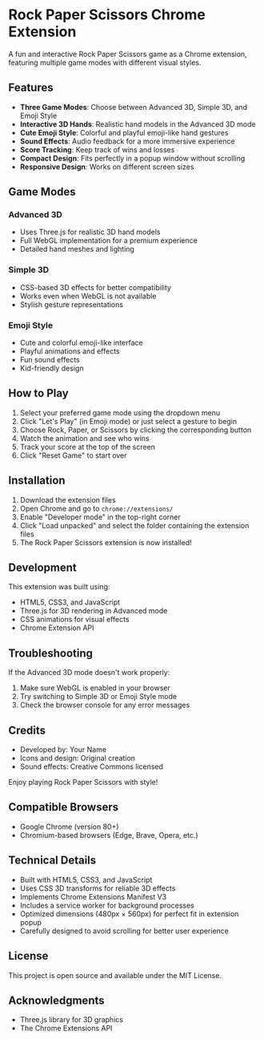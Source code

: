 # Rock Paper Scissors Chrome Extension

A fun and interactive Rock Paper Scissors game as a Chrome extension, featuring multiple game modes with different visual styles.

## Features

- **Three Game Modes**: Choose between Advanced 3D, Simple 3D, and Emoji Style
- **Interactive 3D Hands**: Realistic hand models in the Advanced 3D mode
- **Cute Emoji Style**: Colorful and playful emoji-like hand gestures
- **Sound Effects**: Audio feedback for a more immersive experience
- **Score Tracking**: Keep track of wins and losses
- **Compact Design**: Fits perfectly in a popup window without scrolling
- **Responsive Design**: Works on different screen sizes

## Game Modes

### Advanced 3D
- Uses Three.js for realistic 3D hand models
- Full WebGL implementation for a premium experience
- Detailed hand meshes and lighting

### Simple 3D
- CSS-based 3D effects for better compatibility
- Works even when WebGL is not available
- Stylish gesture representations

### Emoji Style
- Cute and colorful emoji-like interface
- Playful animations and effects
- Fun sound effects
- Kid-friendly design

## How to Play

1. Select your preferred game mode using the dropdown menu
2. Click "Let's Play" (in Emoji mode) or just select a gesture to begin
3. Choose Rock, Paper, or Scissors by clicking the corresponding button
4. Watch the animation and see who wins
5. Track your score at the top of the screen
6. Click "Reset Game" to start over

## Installation

1. Download the extension files
2. Open Chrome and go to `chrome://extensions/`
3. Enable "Developer mode" in the top-right corner
4. Click "Load unpacked" and select the folder containing the extension files
5. The Rock Paper Scissors extension is now installed!

## Development

This extension was built using:
- HTML5, CSS3, and JavaScript
- Three.js for 3D rendering in Advanced mode
- CSS animations for visual effects
- Chrome Extension API

## Troubleshooting

If the Advanced 3D mode doesn't work properly:
1. Make sure WebGL is enabled in your browser
2. Try switching to Simple 3D or Emoji Style mode
3. Check the browser console for any error messages

## Credits

- Developed by: Your Name
- Icons and design: Original creation
- Sound effects: Creative Commons licensed

Enjoy playing Rock Paper Scissors with style!

## Compatible Browsers
- Google Chrome (version 80+)
- Chromium-based browsers (Edge, Brave, Opera, etc.)

## Technical Details
- Built with HTML5, CSS3, and JavaScript
- Uses CSS 3D transforms for reliable 3D effects
- Implements Chrome Extensions Manifest V3
- Includes a service worker for background processes
- Optimized dimensions (480px × 560px) for perfect fit in extension popup
- Carefully designed to avoid scrolling for better user experience

## License
This project is open source and available under the MIT License.

## Acknowledgments
- Three.js library for 3D graphics
- The Chrome Extensions API
